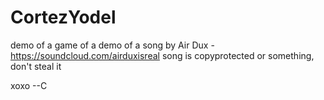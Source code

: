 # CortezYodel


demo of a game of a demo of a song by Air Dux - https://soundcloud.com/airduxisreal 
song is copyprotected or something, don't steal it

xoxo --C
